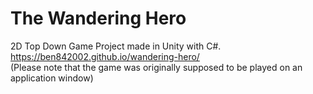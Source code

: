 # The Wandering Hero
2D Top Down Game Project made in Unity with C#.  
https://ben842002.github.io/wandering-hero/  
(Please note that the game was originally supposed to be played on an application window)
